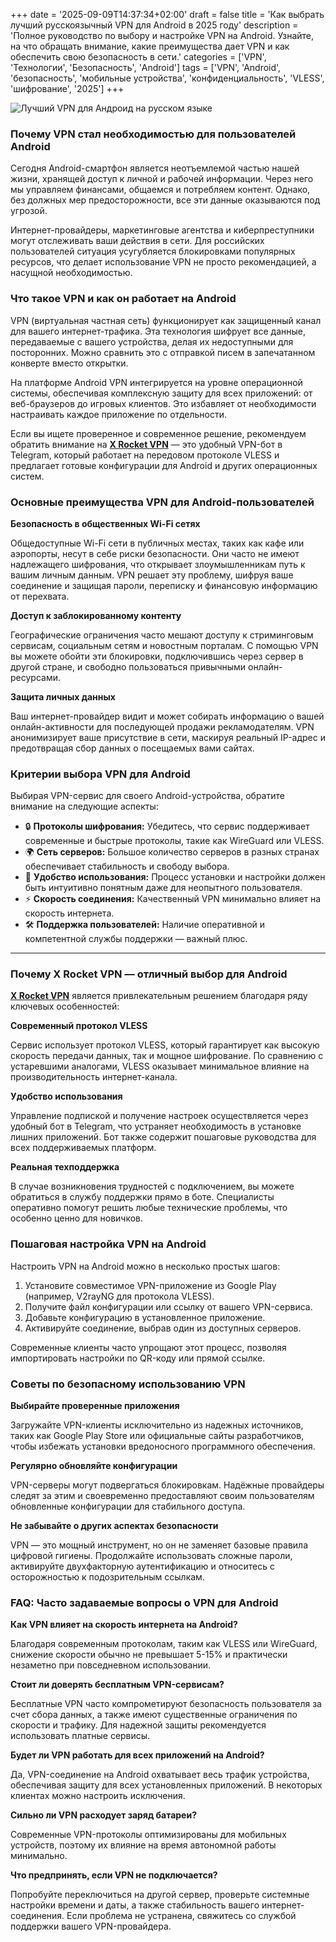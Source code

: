+++
date = '2025-09-09T14:37:34+02:00'
draft = false
title = 'Как выбрать лучший русскоязычный VPN для Android в 2025 году'
description = 'Полное руководство по выбору и настройке VPN на Android. Узнайте, на что обращать внимание, какие преимущества дает VPN и как обеспечить свою безопасность в сети.'
categories = ['VPN', 'Технологии', 'Безопасность', 'Android']
tags = ['VPN', 'Android', 'безопасность', 'мобильные устройства', 'конфиденциальность', 'VLESS', 'шифрование', '2025']
+++

![Лучший VPN для Андроид на русском языке](https://imagestoring.fra1.cdn.digitaloceanspaces.com/BB5C30ED-504A-409D-ADE6-4F877324F63B.png)

### Почему VPN стал необходимостью для пользователей Android

Сегодня Android-смартфон является неотъемлемой частью нашей жизни, хранящей доступ к личной и рабочей информации. Через него мы управляем финансами, общаемся и потребляем контент. Однако, без должных мер предосторожности, все эти данные оказываются под угрозой.

Интернет-провайдеры, маркетинговые агентства и киберпреступники могут отслеживать ваши действия в сети. Для российских пользователей ситуация усугубляется блокировками популярных ресурсов, что делает использование VPN не просто рекомендацией, а насущной необходимостью.


### Что такое VPN и как он работает на Android

VPN (виртуальная частная сеть) функционирует как защищенный канал для вашего интернет-трафика. Эта технология шифрует все данные, передаваемые с вашего устройства, делая их недоступными для посторонних. Можно сравнить это с отправкой писем в запечатанном конверте вместо открытки.

На платформе Android VPN интегрируется на уровне операционной системы, обеспечивая комплексную защиту для всех приложений: от веб-браузеров до игровых клиентов. Это избавляет от необходимости настраивать каждое приложение по отдельности.

Если вы ищете проверенное и современное решение, рекомендуем обратить внимание на **[X Rocket VPN](https://t.me/X_Rocket_VPN_bot?start=ref-b-9)** — это удобный VPN-бот в Telegram, который работает на передовом протоколе VLESS и предлагает готовые конфигурации для Android и других операционных систем.


### Основные преимущества VPN для Android-пользователей

**Безопасность в общественных Wi-Fi сетях**

Общедоступные Wi-Fi сети в публичных местах, таких как кафе или аэропорты, несут в себе риски безопасности. Они часто не имеют надлежащего шифрования, что открывает злоумышленникам путь к вашим личным данным. VPN решает эту проблему, шифруя ваше соединение и защищая пароли, переписку и финансовую информацию от перехвата.

**Доступ к заблокированному контенту**

Географические ограничения часто мешают доступу к стриминговым сервисам, социальным сетям и новостным порталам. С помощью VPN вы можете обойти эти блокировки, подключившись через сервер в другой стране, и свободно пользоваться привычными онлайн-ресурсами.

**Защита личных данных**

Ваш интернет-провайдер видит и может собирать информацию о вашей онлайн-активности для последующей продажи рекламодателям. VPN анонимизирует ваше присутствие в сети, маскируя реальный IP-адрес и предотвращая сбор данных о посещаемых вами сайтах.


### Критерии выбора VPN для Android

Выбирая VPN-сервис для своего Android-устройства, обратите внимание на следующие аспекты:

- 🔒 **Протоколы шифрования:** Убедитесь, что сервис поддерживает современные и быстрые протоколы, такие как WireGuard или VLESS.
- 🌍 **Сеть серверов:** Большое количество серверов в разных странах обеспечивает стабильность и свободу выбора.
- 📱 **Удобство использования:** Процесс установки и настройки должен быть интуитивно понятным даже для неопытного пользователя.
- ⚡ **Скорость соединения:** Качественный VPN минимально влияет на скорость интернета.
- 🛠️ **Поддержка пользователей:** Наличие оперативной и компетентной службы поддержки — важный плюс.

---

### Почему X Rocket VPN — отличный выбор для Android

**[X Rocket VPN](https://t.me/X_Rocket_VPN_bot?start=ref-b-9)** является привлекательным решением благодаря ряду ключевых особенностей:

**Современный протокол VLESS**

Сервис использует протокол VLESS, который гарантирует как высокую скорость передачи данных, так и мощное шифрование. По сравнению с устаревшими аналогами, VLESS оказывает минимальное влияние на производительность интернет-канала.

**Удобство использования**

Управление подпиской и получение настроек осуществляется через удобный бот в Telegram, что устраняет необходимость в установке лишних приложений. Бот также содержит пошаговые руководства для всех поддерживаемых платформ.

**Реальная техподдержка**

В случае возникновения трудностей с подключением, вы можете обратиться в службу поддержки прямо в боте. Специалисты оперативно помогут решить любые технические проблемы, что особенно ценно для новичков.


### Пошаговая настройка VPN на Android

Настроить VPN на Android можно в несколько простых шагов:

1. Установите совместимое VPN-приложение из Google Play (например, V2rayNG для протокола VLESS).
2. Получите файл конфигурации или ссылку от вашего VPN-сервиса.
3. Добавьте конфигурацию в установленное приложение.
4. Активируйте соединение, выбрав один из доступных серверов.

Современные клиенты часто упрощают этот процесс, позволяя импортировать настройки по QR-коду или прямой ссылке.


### Советы по безопасному использованию VPN

**Выбирайте проверенные приложения**

Загружайте VPN-клиенты исключительно из надежных источников, таких как Google Play Store или официальные сайты разработчиков, чтобы избежать установки вредоносного программного обеспечения.

**Регулярно обновляйте конфигурации**

VPN-серверы могут подвергаться блокировкам. Надёжные провайдеры следят за этим и своевременно предоставляют своим пользователям обновленные конфигурации для стабильного доступа.

**Не забывайте о других аспектах безопасности**

VPN — это мощный инструмент, но он не заменяет базовые правила цифровой гигиены. Продолжайте использовать сложные пароли, активируйте двухфакторную аутентификацию и относитесь с осторожностью к подозрительным ссылкам.


### FAQ: Часто задаваемые вопросы о VPN для Android

**Как VPN влияет на скорость интернета на Android?**

Благодаря современным протоколам, таким как VLESS или WireGuard, снижение скорости обычно не превышает 5-15% и практически незаметно при повседневном использовании.

**Стоит ли доверять бесплатным VPN-сервисам?**

Бесплатные VPN часто компрометируют безопасность пользователя за счет сбора данных, а также имеют существенные ограничения по скорости и трафику. Для надежной защиты рекомендуется использовать платные сервисы.

**Будет ли VPN работать для всех приложений на Android?**

Да, VPN-соединение на Android охватывает весь трафик устройства, обеспечивая защиту для всех установленных приложений. В некоторых клиентах можно настроить исключения.

**Сильно ли VPN расходует заряд батареи?**

Современные VPN-протоколы оптимизированы для мобильных устройств, поэтому их влияние на время автономной работы минимально.

**Что предпринять, если VPN не подключается?**

Попробуйте переключиться на другой сервер, проверьте системные настройки времени и даты, а также стабильность вашего интернет-соединения. Если проблема не устранена, свяжитесь со службой поддержки вашего VPN-провайдера.
